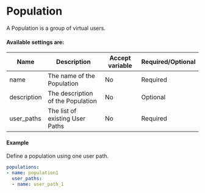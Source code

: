 # Population
A Population is a group of virtual users.

#### Available settings are:

| Name        | Description                                                  | Accept variable  | Required/Optional |
| ----------- | ------------------------------------------------------------ | ---------------- | ----------------- |
| name        | The name of the Population                                   | No               | Required          |
| description | The description of the Population                            | No               | Optional          |
| user_paths  | The list of existing User Paths                              | No               | Required          |

#### Example

Define a population using one user path.

```yaml
populations:
- name: population1
  user_paths:
  - name: user_path_1